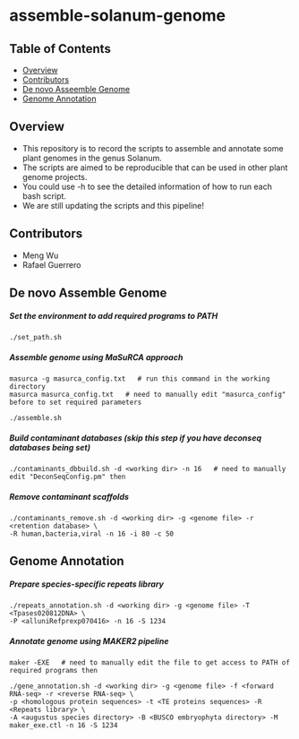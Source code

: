 # assemble-solanum-genome


## Table of Contents

* [Overview](#overview)
* [Contributors](#contributors)
* [De novo Asseemble Genome](#de-novo-assemble-genome)
* [Genome Annotation](#genome-annotation)


## Overview
* This repository is to record the scripts to assemble and annotate some plant genomes in the genus Solanum. 
* The scripts are aimed to be reproducible that can be used in other plant genome projects. 
* You could use -h to see the detailed information of how to run each bash script.
* We are still updating the scripts and this pipeline! 


## Contributors 
* Meng Wu
* Rafael Guerrero


## De novo Assemble Genome
##### Set the environment to add required programs to PATH
```
./set_path.sh
```

##### Assemble genome using MaSuRCA approach
```
masurca -g masurca_config.txt   # run this command in the working directory
masurca masurca_config.txt   # need to manually edit "masurca_config" before to set required parameters

./assemble.sh
```

##### Build contaminant databases (skip this step if you have deconseq databases being set)
```
./contaminants_dbbuild.sh -d <working dir> -n 16   # need to manually edit "DeconSeqConfig.pm" then
```

##### Remove contaminant scaffolds
```
./contaminants_remove.sh -d <working dir> -g <genome file> -r <retention database> \
-R human,bacteria,viral -n 16 -i 80 -c 50
```


## Genome Annotation
##### Prepare species-specific repeats library
```
./repeats_annotation.sh -d <working dir> -g <genome file> -T <Tpases020812DNA> \
-P <alluniRefprexp070416> -n 16 -S 1234 
```

##### Annotate genome using MAKER2 pipeline
```
maker -EXE   # need to manually edit the file to get access to PATH of required programs then

./gene_annotation.sh -d <working dir> -g <genome file> -f <forward RNA-seq> -r <reverse RNA-seq> \
-p <homologous protein sequences> -t <TE proteins sequences> -R <Repeats library> \
-A <augustus species directory> -B <BUSCO embryophyta directory> -M maker_exe.ctl -n 16 -S 1234
```

